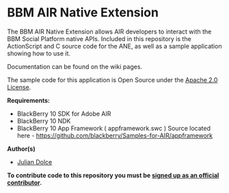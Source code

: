 # BBM AIR Native Extension

The BBM AIR Native Extension allows AIR developers to interact with the BBM Social Platform native APIs. Included in this repository is the ActionScript and C source code for the ANE, as well as a sample application showing how to use it.  
  
Documentation can be found on the wiki pages.

The sample code for this application is Open Source under the [Apache 2.0 License](http://www.apache.org/licenses/LICENSE-2.0.html).


**Requirements:**  
* BlackBerry 10 SDK for Adobe AIR  
* BlackBerry 10 NDK  
* BlackBerry 10 App Framework ( appframework.swc ) Source located here - https://github.com/blackberry/Samples-for-AIR/appframework

**Author(s)** 

* [Julian Dolce](http://www.twitter.com/jdolce)

**To contribute code to this repository you must be [signed up as an official contributor](http://blackberry.github.com/howToContribute.html).**